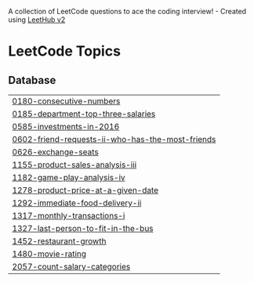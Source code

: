 A collection of LeetCode questions to ace the coding interview! - Created using [LeetHub v2](https://github.com/arunbhardwaj/LeetHub-2.0)
<!---LeetCode Topics Start-->
# LeetCode Topics
## Database
|  |
| ------- |
| [0180-consecutive-numbers](https://github.com/GeorgiNgE/LeetCode/tree/master/0180-consecutive-numbers) |
| [0185-department-top-three-salaries](https://github.com/GeorgiNgE/LeetCode/tree/master/0185-department-top-three-salaries) |
| [0585-investments-in-2016](https://github.com/GeorgiNgE/LeetCode/tree/master/0585-investments-in-2016) |
| [0602-friend-requests-ii-who-has-the-most-friends](https://github.com/GeorgiNgE/LeetCode/tree/master/0602-friend-requests-ii-who-has-the-most-friends) |
| [0626-exchange-seats](https://github.com/GeorgiNgE/LeetCode/tree/master/0626-exchange-seats) |
| [1155-product-sales-analysis-iii](https://github.com/GeorgiNgE/LeetCode/tree/master/1155-product-sales-analysis-iii) |
| [1182-game-play-analysis-iv](https://github.com/GeorgiNgE/LeetCode/tree/master/1182-game-play-analysis-iv) |
| [1278-product-price-at-a-given-date](https://github.com/GeorgiNgE/LeetCode/tree/master/1278-product-price-at-a-given-date) |
| [1292-immediate-food-delivery-ii](https://github.com/GeorgiNgE/LeetCode/tree/master/1292-immediate-food-delivery-ii) |
| [1317-monthly-transactions-i](https://github.com/GeorgiNgE/LeetCode/tree/master/1317-monthly-transactions-i) |
| [1327-last-person-to-fit-in-the-bus](https://github.com/GeorgiNgE/LeetCode/tree/master/1327-last-person-to-fit-in-the-bus) |
| [1452-restaurant-growth](https://github.com/GeorgiNgE/LeetCode/tree/master/1452-restaurant-growth) |
| [1480-movie-rating](https://github.com/GeorgiNgE/LeetCode/tree/master/1480-movie-rating) |
| [2057-count-salary-categories](https://github.com/GeorgiNgE/LeetCode/tree/master/2057-count-salary-categories) |
<!---LeetCode Topics End-->